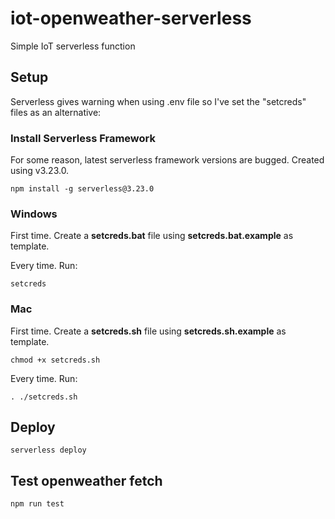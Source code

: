 # iot-openweather-serverless

Simple IoT serverless function

## Setup

Serverless gives warning when using .env file so I've set the "setcreds" files as an alternative:

### Install Serverless Framework

For some reason, latest serverless framework versions are bugged. Created using v3.23.0.

```console
npm install -g serverless@3.23.0
```

### Windows

First time. Create a **setcreds.bat** file using **setcreds.bat.example** as template.

Every time. Run:

```console
setcreds
```

### Mac

First time. Create a **setcreds.sh** file using **setcreds.sh.example** as template.

```console
chmod +x setcreds.sh
```

Every time. Run:

```console
. ./setcreds.sh
```

## Deploy

```console
serverless deploy
```

## Test openweather fetch

```console
npm run test
```
